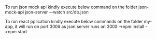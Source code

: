 To run json mock api kindly execute below command on the folder json-mock-api
    json-server --watch src/db.json

To run react pplication kindly execute below commands on the folder my-app, it will run on port 3006 as json server runs on 3000
    ->npm install
    ->npm start
